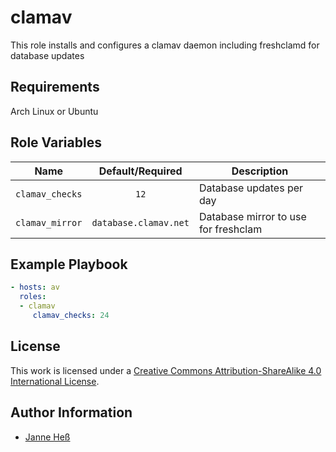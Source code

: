 # clamav

This role installs and configures a clamav daemon including freshclamd for database updates

## Requirements

Arch Linux or Ubuntu

## Role Variables

| Name            | Default/Required      | Description                          |
|-----------------|:---------------------:|--------------------------------------|
| `clamav_checks` | `12`                  | Database updates per day             |
| `clamav_mirror` | `database.clamav.net` | Database mirror to use for freshclam |

## Example Playbook

```yml
- hosts: av
  roles:
  - clamav
     clamav_checks: 24
```

## License

This work is licensed under a [Creative Commons Attribution-ShareAlike 4.0 International License](https://creativecommons.org/licenses/by-sa/4.0/).

## Author Information

- [Janne Heß](https://github.com/dasJ)
